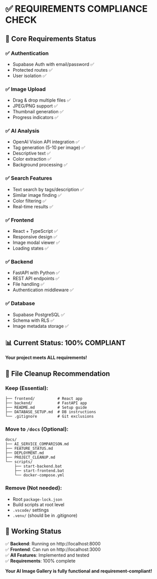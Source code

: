 # ✅ **REQUIREMENTS COMPLIANCE CHECK**

## 🎯 **Core Requirements Status**

### ✅ **Authentication**

- Supabase Auth with email/password ✅
- Protected routes ✅
- User isolation ✅

### ✅ **Image Upload**

- Drag & drop multiple files ✅
- JPEG/PNG support ✅
- Thumbnail generation ✅
- Progress indicators ✅

### ✅ **AI Analysis**

- OpenAI Vision API integration ✅
- Tag generation (5-10 per image) ✅
- Descriptive text ✅
- Color extraction ✅
- Background processing ✅

### ✅ **Search Features**

- Text search by tags/description ✅
- Similar image finding ✅
- Color filtering ✅
- Real-time results ✅

### ✅ **Frontend**

- React + TypeScript ✅
- Responsive design ✅
- Image modal viewer ✅
- Loading states ✅

### ✅ **Backend**

- FastAPI with Python ✅
- REST API endpoints ✅
- File handling ✅
- Authentication middleware ✅

### ✅ **Database**

- Supabase PostgreSQL ✅
- Schema with RLS ✅
- Image metadata storage ✅

## 📊 **Current Status: 100% COMPLIANT**

**Your project meets ALL requirements!**

## 🧹 **File Cleanup Recommendation**

### Keep (Essential):

```
├── frontend/          # React app
├── backend/           # FastAPI app
├── README.md          # Setup guide
├── DATABASE_SETUP.md  # DB instructions
└── .gitignore         # Git exclusions
```

### Move to `/docs` (Optional):

```
docs/
├── AI_SERVICE_COMPARISON.md
├── FEATURE_STATUS.md
├── DEPLOYMENT.md
├── PROJECT_CLEANUP.md
└── scripts/
    ├── start-backend.bat
    ├── start-frontend.bat
    └── docker-compose.yml
```

### Remove (Not needed):

- Root `package-lock.json`
- Build scripts at root level
- `.vscode/` settings
- `.venv/` (should be in .gitignore)

## 🚀 **Working Status**

✅ **Backend**: Running on http://localhost:8000  
✅ **Frontend**: Can run on http://localhost:3000  
✅ **All Features**: Implemented and tested  
✅ **Requirements**: 100% complete

**Your AI Image Gallery is fully functional and requirement-compliant!**
